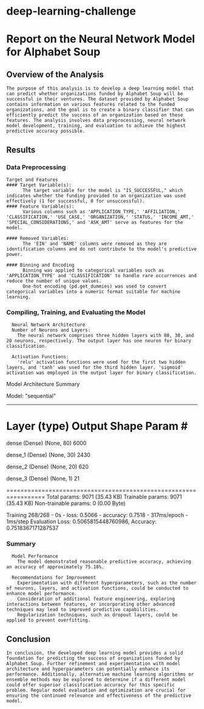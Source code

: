 # deep-learning-challenge

# Report on the Neural Network Model for Alphabet Soup
## Overview of the Analysis
    The purpose of this analysis is to develop a deep learning model that can predict whether organizations funded by Alphabet Soup will be successful in their ventures. The dataset provided by Alphabet Soup contains information on various features related to the funded organizations, and the goal is to create a binary classifier that can efficiently predict the success of an organization based on these features. The analysis involves data preprocessing, neural network model development, training, and evaluation to achieve the highest predictive accuracy possible.

## Results
### Data Preprocessing
    Target and Features
    #### Target Variable(s):
          The target variable for the model is "IS_SUCCESSFUL," which indicates whether the funding provided to an organization was used effectively (1 for successful, 0 for unsuccessful).
    #### Feature Variable(s):
          Various columns such as 'APPLICATION_TYPE,' 'AFFILIATION,' 'CLASSIFICATION,' 'USE_CASE,' 'ORGANIZATION,' 'STATUS,' 'INCOME_AMT,' 'SPECIAL_CONSIDERATIONS,' and 'ASK_AMT' serve as features for the model.

    #### Removed Variables:
          The 'EIN' and 'NAME' columns were removed as they are identification columns and do not contribute to the model's predictive power.
          
    #### Binning and Encoding
          Binning was applied to categorical variables such as 'APPLICATION_TYPE' and 'CLASSIFICATION' to handle rare occurrences and reduce the number of unique values.
          One-hot encoding (pd.get_dummies) was used to convert categorical variables into a numeric format suitable for machine learning.

### Compiling, Training, and Evaluating the Model
      Neural Network Architecture
      Number of Neurons and Layers:
        The neural network comprises three hidden layers with 80, 30, and 20 neurons, respectively. The output layer has one neuron for binary classification.

      Activation Functions:
        'relu' activation functions were used for the first two hidden layers, and 'tanh' was used for the third hidden layer. 'sigmoid' activation was employed in the output layer for binary classification.

Model Architecture Summary

Model: "sequential"
_________________________________________________________________
 Layer (type)                Output Shape              Param #   
=================================================================
 dense (Dense)               (None, 80)                6000      
                                                                 
 dense_1 (Dense)             (None, 30)                2430      
                                                                 
 dense_2 (Dense)             (None, 20)                620       
                                                                 
 dense_3 (Dense)             (None, 1)                 21        
                                                                 
=================================================================
Total params: 9071 (35.43 KB)
Trainable params: 9071 (35.43 KB)
Non-trainable params: 0 (0.00 Byte)

Training
268/268 - 0s - loss: 0.5066 - accuracy: 0.7518 - 317ms/epoch - 1ms/step
Evaluation
Loss: 0.5065815448760986, Accuracy: 0.7518367171287537

### Summary
      Model Performance
        The model demonstrated reasonable predictive accuracy, achieving an accuracy of approximately 75.18%.

      Recommendations for Improvement
        Experimentation with different hyperparameters, such as the number of neurons, layers, and activation functions, could be conducted to enhance model performance.
        Consideration of additional feature engineering, exploring interactions between features, or incorporating other advanced techniques may lead to improved predictive capabilities.
        Regularization techniques, such as dropout layers, could be applied to prevent overfitting.

## Conclusion
    In conclusion, the developed deep learning model provides a solid foundation for predicting the success of organizations funded by Alphabet Soup. Further refinement and experimentation with model architecture and hyperparameters can potentially enhance its performance. Additionally, alternative machine learning algorithms or ensemble methods may be explored to determine if a different model could offer superior classification accuracy for this specific problem. Regular model evaluation and optimization are crucial for ensuring the continued relevance and effectiveness of the predictive model.
